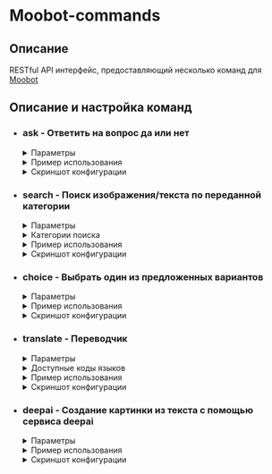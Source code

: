 # Moobot-commands

## Описание
RESTful API интерфейс, предоставляющий несколько команд для <a href='https://moo.bot'>Moobot</a>

## Описание и настройка команд

- ### ask - Ответить на вопрос да или нет
  
  <details><summary>Параметры</summary>

    - q - Текст вопроса

  </details>
  
  <details><summary>Пример использования</summary>

    - [/ask/?q=команда+крутая?](https://moobot-commands.herokuapp.com/ask/?q=команда+крутая?)

  </details>
  
  <details><summary>Скриншот конфигурации</summary>
  
    <p align="center">
      <img src="https://github.com/Kicshikxo/Moobot-commands/blob/master/configuration-screenshots/ask.png?raw=true" alt="Скриншот конфигурации команды ask"/>
    </p>

  </details>

- ### search - Поиск изображения/текста по переданной категории
  
  <details><summary>Параметры</summary>

    - q - Категория поиска

  </details>
  
  <details><summary>Категории поиска</summary>

    - анек / анекдот - Поиск анекдота
    - киса / кот - Поиск рандомного изображения кота

  </details>
  
  <details><summary>Пример использования</summary>

    - [/search/?q=анек](https://moobot-commands.herokuapp.com/search/?q=анек)

  </details>
  
  <details><summary>Скриншот конфигурации</summary>
  
    <p align="center">
      <img src="https://github.com/Kicshikxo/Moobot-commands/blob/master/configuration-screenshots/search.png?raw=true" alt="Скриншот конфигурации команды search"/>
    </p>

  </details>
  
- ### choice - Выбрать один из предложенных вариантов
  
  <details><summary>Параметры</summary>

    - q - Список вариантов для выбора

  </details>
  
  <details><summary>Пример использования</summary>

    - [/choice/?q=кошка+собака](https://moobot-commands.herokuapp.com/choice/?q=кошка+собака)

  </details>
  
  <details><summary>Скриншот конфигурации</summary>
  
    <p align="center">
      <img src="https://github.com/Kicshikxo/Moobot-commands/blob/master/configuration-screenshots/choice.png?raw=true" alt="Скриншот конфигурации команды choice"/>
    </p>

  </details>
  
- ### translate - Переводчик
  
  <details><summary>Параметры</summary>

    - from - Код языка оригинального текста
    - to - Код языка перевода
    - text - Текст для перевода (допускается наличие кода языка в начале)

  </details>
  
  <details><summary>Доступные коды языков</summary>

    - en - Английский
    - ru - Русский
    - de - Немецкий
    - fr - Французский
    - it - Итальянский
    - es - Испанский
    - zh - Китайский
    - pt - Португальский
    - ar - Арабский

  </details>
  
  <details><summary>Пример использования</summary>

    - [/translate/?from=en&to=ru&text=Hello](https://moobot-commands.herokuapp.com/translate/?from=en&to=ru&text=Hello)

  </details>
  
  <details><summary>Скриншот конфигурации</summary>
  
    <p align="center">
      <img src="https://github.com/Kicshikxo/Moobot-commands/blob/master/configuration-screenshots/translate.png?raw=true" alt="Скриншот конфигурации команды translate"/>
    </p>

  </details>

- ### deepai - Создание картинки из текста с помощью сервиса deepai
  
  <details><summary>Параметры</summary>

    - q - Текст для преобразования в картинку
    - apiKey - API ключ для DeepAI (https://deepai.org/dashboard/profile)

  </details>
  
  <details><summary>Пример использования</summary>

    - [/deepai/?q=shark&apiKey=06ebd50a-????-????-????-7f3257e92553](https://moobot-commands.herokuapp.com/deepai/?q=shark&apiKey=06ebd50a-42aa-402e-b6c3-7f3257e92553)

  </details>
  
  <details><summary>Скриншот конфигурации</summary>
  
    <p align="center">
      <img src="https://github.com/Kicshikxo/Moobot-commands/blob/master/configuration-screenshots/deepai.png?raw=true" alt="Скриншот конфигурации команды deepai"/>
    </p>

  </details>
